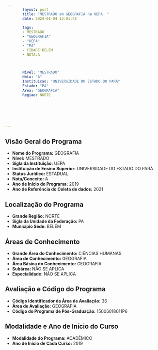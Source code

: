 ```yaml
---
        layout: post
        title: "MESTRADO em GEOGRAFIA na UEPA  "
        date: 2024-01-04 13:01:48
     
        tags:
        - MESTRADO
        - "GEOGRAFIA"
        - "UEPA"
        - "PA"
        - CIDADE:BELÉM
        - NOTA:A
        
       

        Nivel: "MESTRADO"
        Nota: "A"
        Instituicao: "UNIVERSIDADE DO ESTADO DO PARÁ"
        Estado: "PA"
        Area: "GEOGRAFIA"
        Regiao: NORTE
        
        
        
        
        
        
---
```

## Visão Geral do Programa
- **Nome do Programa:** GEOGRAFIA
- **Nível:** MESTRADO
- **Sigla da Instituição:** UEPA
- **Instituição de Ensino Superior:** UNIVERSIDADE DO ESTADO DO PARÁ
- **Status Jurídico:** ESTADUAL
- **Nota/Conceito:** A
- **Ano de Início do Programa:** 2019
- **Ano de Referência do Coleta de dados:** 2021

## Localização do Programa
- **Grande Região:** NORTE
- **Sigla da Unidade da Federação:** PA
- **Município Sede:** BELÉM

## Áreas de Conhecimento
- **Grande Área do Conhecimento:** CIÊNCIAS HUMANAS
- **Área de Conhecimento:** GEOGRAFIA
- **Área Básica do Conhecimento:** GEOGRAFIA
- **Subárea:** NÃO SE APLICA
- **Especialidade:** NÃO SE APLICA

## Avaliação e Código do Programa
- **Código Identificador da Área de Avaliação:** 36
- **Área de Avaliação:** GEOGRAFIA
- **Código do Programa de Pós-Graduação:** 15006018011P6


## Modalidade e Ano de Início do Curso
- **Modalidade do Programa:** ACADÊMICO
- **Ano de Início de Cada Curso:** 2019
